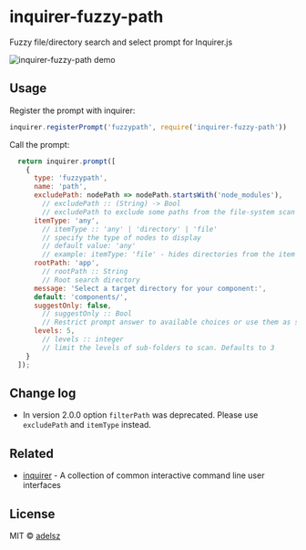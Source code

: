 # inquirer-fuzzy-path

Fuzzy file/directory search and select prompt for Inquirer.js 

![inquirer-fuzzy-path demo](https://raw.githubusercontent.com/adelsz/inquirer-fuzzy-path/master/recording.gif)

## Usage

Register the prompt with inquirer:
```javascript
inquirer.registerPrompt('fuzzypath', require('inquirer-fuzzy-path'))
```

Call the prompt:
```javascript
  return inquirer.prompt([
    {
      type: 'fuzzypath',
      name: 'path',
      excludePath: nodePath => nodePath.startsWith('node_modules'),
        // excludePath :: (String) -> Bool
        // excludePath to exclude some paths from the file-system scan
      itemType: 'any',
        // itemType :: 'any' | 'directory' | 'file'
        // specify the type of nodes to display
        // default value: 'any'
        // example: itemType: 'file' - hides directories from the item list
      rootPath: 'app',
        // rootPath :: String
        // Root search directory
      message: 'Select a target directory for your component:',
      default: 'components/',
      suggestOnly: false,
        // suggestOnly :: Bool
        // Restrict prompt answer to available choices or use them as suggestions
      levels: 5,
        // levels :: integer
        // limit the levels of sub-folders to scan. Defaults to 3
    }
  ]);
```

## Change log
* In version 2.0.0 option `filterPath` was deprecated. Please use `excludePath` and `itemType` instead.

## Related

- [inquirer](https://github.com/SBoudrias/Inquirer.js) - A collection of common interactive command line user interfaces

## License

MIT © [adelsz](https://github.com/adelsz)
